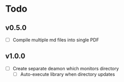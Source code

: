 # Todo

## v0.5.0

* [ ] Compile multiple md files into single PDF

## v1.0.0

* [ ] Create separate deamon which monitors directory
  * [ ] Auto-execute library when directory updates
